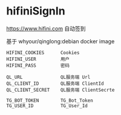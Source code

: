 # hifiniSignIn
https://www.hifini.com 自动签到

基于 whyour/qinglong:debian docker image

```
HIFINI_COOKIES      Cookies 
HIFINI_USER         用户
HIFINI_PASS         密码

QL_URL              QL服务端 Url
QL_CLIENT_ID        QL服务端 ClientId
QL_CLIENT_SECRET    QL服务端 ClientSecrte

TG_BOT_TOKEN        TG_Bot_Token
TG_USER_ID          TG_User_Id
```
